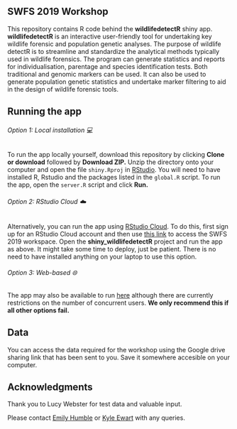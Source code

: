 ## SWFS 2019 Workshop

This repository contains R code behind the **wildlifedetectR** shiny app. **wildlifedetectR** is an interactive user-friendly tool for undertaking key wildlife forensic and population genetic analyses. The purpose of wildlife detectR is to streamline and standardize the analytical methods typically used in wildlife forensics. The program can generate statistics and reports for individualisation, parentage and species identification tests. Both traditional and genomic markers can be used. It can also be used to generate population genetic statistics and undertake marker filtering to aid in the design of wildlife forensic tools.

Running the app
-----------
###### Option 1: Local installation 💻
To run the app locally yourself, download this repository by clicking **Clone or download** followed by **Download ZIP.** Unzip the directory onto your computer and open the file `shiny.Rproj` in [RStudio](https://www.rstudio.com). You will need to have installed R, Rstudio and the packages listed in the `global.R` script. To run the app, open the `server.R` script and click **Run.**

###### Option 2: RStudio Cloud ☁️
Alternatively, you can run the app using [RStudio Cloud](https://rstudio.cloud/). To do this, first sign up for an RStudio Cloud account and then use [this link](https://rstudio.cloud/spaces/18204/join?access_code=80mN%2B4%2BqQcoodt8ADj0sXWQxkBB7hYq7I5MjYQ8L) to access the SWFS 2019 workspace. Open the **shiny_wildlifedetectR** project and run the app as above. It might take some time to deploy, just be patient. There is no need to have installed anything on your laptop to use this option.

###### Option 3: Web-based 🌐
The app may also be available to run [here](https://elhumble.shinyapps.io/wildlifedetectr) although there are currently restrictions on the number of concurrent users. **We only recommend this if all other options fail.**

Data
--------------
You can access the data required for the workshop using the Google drive sharing link that has been sent to you. Save it somewhere accesible on your computer.


Acknowledgments
--------------

Thank you to Lucy Webster for test data and valuable input.

Please contact [Emily Humble](mailto:emily.humble@ed.ac.uk) or [Kyle Ewart](mailto:kyle.ewart@tracenetwork.org) with any queries.
